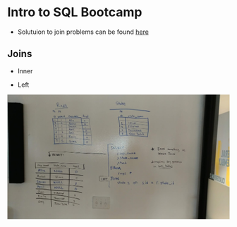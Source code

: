 # Intro to SQL Bootcamp

- Solutuion to join problems can be found [here](https://gist.github.com/ggodreau/c4d8f2976a3178679a718393982dc101)

## Joins

- Inner

<p align="center">
<a href="https://raw.githubusercontent.com/ggodreau/sql_bootcamp/master/assets/inner.jpg"
<img src="https://raw.githubusercontent.com/ggodreau/sql_bootcamp/master/assets/inner.jpg" width="500">
</a>
</p>

- Left
<p align="center">
<a href="https://raw.githubusercontent.com/ggodreau/sql_bootcamp/master/assets/left.jpg"
<img src="https://raw.githubusercontent.com/ggodreau/sql_bootcamp/master/assets/left.jpg" width="500">
</a>
</p>

![foobar](https://raw.githubusercontent.com/ggodreau/sql_bootcamp/master/assets/left.jpg)
